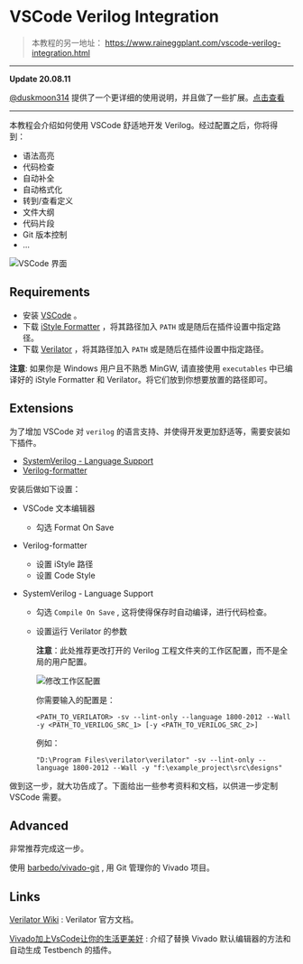 # VSCode Verilog Integration
> 本教程的另一地址： https://www.raineggplant.com/vscode-verilog-integration.html

---

**Update 20.08.11**

[@duskmoon314](https://github.com/duskmoon314) 提供了一个更详细的使用说明，并且做了一些扩展。[点击查看](https://mp.weixin.qq.com/s/_Un7dbGjhJR90ILFQd-HrA)

---

本教程会介绍如何使用 VSCode 舒适地开发 Verilog。经过配置之后，你将得到：

- 语法高亮
- 代码检查
- 自动补全
- 自动格式化
- 转到/查看定义
- 文件大纲
- 代码片段
- Git 版本控制
- ...

![VSCode 界面](images/vscode-verilog.png)



## Requirements

- 安装 [VSCode](https://code.visualstudio.com/) 。
- 下载 [iStyle Formatter](https://github.com/thomasrussellmurphy/istyle-verilog-formatter/releases) ，将其路径加入 `PATH` 或是随后在插件设置中指定路径。
- 下载 [Verilator](https://www.veripool.org/projects/verilator/wiki/Installing) ，将其路径加入 `PATH` 或是随后在插件设置中指定路径。

**注意**: 如果你是 Windows 用户且不熟悉 MinGW, 请直接使用 `executables` 中已编译好的 iStyle Formatter 和 Verilator。将它们放到你想要放置的路径即可。



## Extensions
为了增加 VSCode 对 `verilog` 的语言支持、并使得开发更加舒适等，需要安装如下插件。

- [SystemVerilog - Language Support](https://marketplace.visualstudio.com/items?itemName=eirikpre.systemverilog)
- [Verilog-formatter](https://marketplace.visualstudio.com/items?itemName=IsaacT.verilog-formatter)

安装后做如下设置：

- VSCode 文本编辑器
  
  - 勾选 Format On Save
  
- Verilog-formatter
  
  - 设置 iStyle 路径
  - 设置 Code Style
  
- SystemVerilog - Language Support

  - 勾选 `Compile On Save` , 这将使得保存时自动编译，进行代码检查。
  - 设置运行 Verilator 的参数

    **注意**：此处推荐更改打开的 Verilog 工程文件夹的工作区配置，而不是全局的用户配置。

    ![修改工作区配置](images/change-workspace-settings.png)

    你需要输入的配置是：

    ```shell
    <PATH_TO_VERILATOR> -sv --lint-only --language 1800-2012 --Wall -y <PATH_TO_VERILOG_SRC_1> [-y <PATH_TO_VERILOG_SRC_2>]
    ```

    例如：

    ```shell
    "D:\Program Files\verilator\verilator" -sv --lint-only --language 1800-2012 --Wall -y "f:\example_project\src\designs"
    ```

做到这一步，就大功告成了。下面给出一些参考资料和文档，以供进一步定制 VSCode 需要。



## Advanced

非常推荐完成这一步。

使用  [barbedo/vivado-git](https://github.com/barbedo/vivado-git) , 用 Git 管理你的 Vivado 项目。



## Links

[Verilator Wiki](https://www.veripool.org/wiki/verilator) : Verilator 官方文档。

[Vivado加上VsCode让你的生活更美好](https://blog.csdn.net/qq_39498701/article/details/84668833) : 介绍了替换 Vivado 默认编辑器的方法和自动生成 Testbench 的插件。

